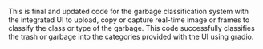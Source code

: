 This is final and updated code for the garbage classification system with the integrated UI to upload, copy or capture real-time image or frames to classify the class or type of the garbage.
This code successfully classifies the trash or garbage into the categories provided with the UI using gradio.
